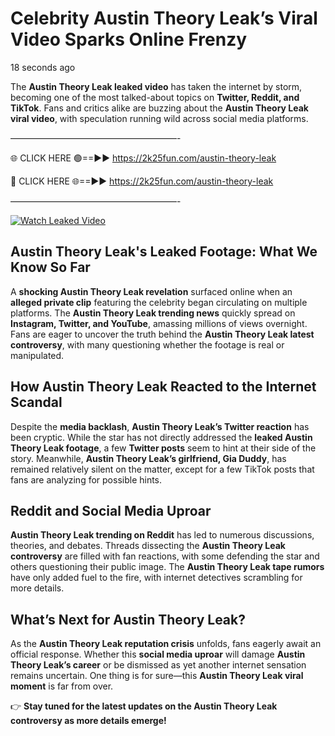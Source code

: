 # Celebrity Austin Theory Leak’s Viral Video Sparks Online Frenzy

18 seconds ago

The **Austin Theory Leak leaked video** has taken the internet by storm, becoming one of the most talked-about topics on **Twitter, Reddit, and TikTok**. Fans and critics alike are buzzing about the **Austin Theory Leak viral video**, with speculation running wild across social media platforms.

———————————————————-

🌐 CLICK HERE 🟢==►► https://2k25fun.com/austin-theory-leak

🔴 CLICK HERE 🌐==►► https://2k25fun.com/austin-theory-leak

———————————————————-

[![Watch Leaked Video](https://miro.medium.com/v2/resize:fit:828/format:webp/1*cilzJN44JGOrTw9NJCrNHA.gif "Watch Leaked Video")](https://2k25fun.com/austin-theory-leak)

## **Austin Theory Leak's Leaked Footage: What We Know So Far**  
A **shocking Austin Theory Leak revelation** surfaced online when an **alleged private clip** featuring the celebrity began circulating on multiple platforms. The **Austin Theory Leak trending news** quickly spread on **Instagram, Twitter, and YouTube**, amassing millions of views overnight. Fans are eager to uncover the truth behind the **Austin Theory Leak latest controversy**, with many questioning whether the footage is real or manipulated.  

## **How Austin Theory Leak Reacted to the Internet Scandal**  
Despite the **media backlash**, **Austin Theory Leak’s Twitter reaction** has been cryptic. While the star has not directly addressed the **leaked Austin Theory Leak footage**, a few **Twitter posts** seem to hint at their side of the story. Meanwhile, **Austin Theory Leak’s girlfriend, Gia Duddy**, has remained relatively silent on the matter, except for a few TikTok posts that fans are analyzing for possible hints.  

## **Reddit and Social Media Uproar**  
**Austin Theory Leak trending on Reddit** has led to numerous discussions, theories, and debates. Threads dissecting the **Austin Theory Leak controversy** are filled with fan reactions, with some defending the star and others questioning their public image. The **Austin Theory Leak tape rumors** have only added fuel to the fire, with internet detectives scrambling for more details.  

## **What’s Next for Austin Theory Leak?**  
As the **Austin Theory Leak reputation crisis** unfolds, fans eagerly await an official response. Whether this **social media uproar** will damage **Austin Theory Leak’s career** or be dismissed as yet another internet sensation remains uncertain. One thing is for sure—this **Austin Theory Leak viral moment** is far from over.  

👉 **Stay tuned for the latest updates on the Austin Theory Leak controversy as more details emerge!**  
